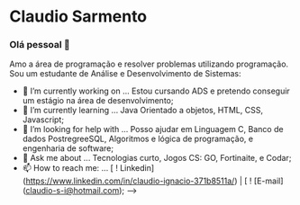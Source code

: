 
# Claudio Sarmento

### Olá pessoal 👋

Amo a área de programação e resolver problemas utilizando programação.
Sou um estudante de Análise e Desenvolvimento de Sistemas:

- 🔭 I’m currently working on ... Estou cursando ADS e pretendo conseguir um estágio na área de desenvolvimento;
- 🌱 I’m currently learning ... Java Orientado a objetos, HTML, CSS, Javascript;
- 🤔 I’m looking for help with ... Posso ajudar em Linguagem C, Banco de dados PostregreeSQL, Algoritmos e lógica de programação, e engenharia de software;
- 💬 Ask me about ... Tecnologias curto, Jogos CS: GO, Fortinaite, e Codar;
- 📫 How to reach me: ... 
    [ ! Linkedin] (https://www.linkedin.com/in/claudio-ignacio-371b8511a/) |
    [ ! [E-mail] (claudio-s-i@hotmail.com);
-->
